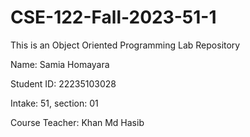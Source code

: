 # CSE-122-Fall-2023-51-1
This is an Object Oriented Programming Lab Repository

Name: Samia Homayara

Student ID: 22235103028

Intake: 51, section: 01

Course Teacher: Khan Md Hasib
